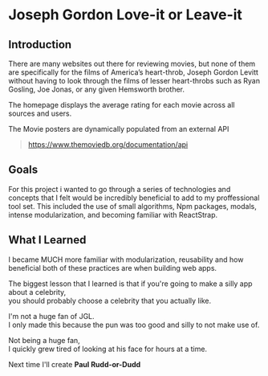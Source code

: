 # Joseph Gordon Love-it or Leave-it

## Introduction

There are many websites out there for reviewing movies, but none of them are specifically for the films of America’s heart-throb, Joseph Gordon Levitt without having to look through the films of lesser heart-throbs such as Ryan Gosling, Joe Jonas, or any given Hemsworth brother.

The homepage displays the average rating for each movie across all sources and users.

The Movie posters are dynamically populated from an external API

> https://www.themoviedb.org/documentation/api

## Goals

For this project i wanted to go through a series of
technologies and concepts that I felt would be incredibly
beneficial to add to my proffessional tool set.
This included the use of small algorithms, Npm packages,
modals, intense modularization, and becoming familiar with ReactStrap.

## What I Learned

I became MUCH more familiar with modularization, reusability and how beneficial both of these practices are when building web apps.

The biggest lesson that I learned is that if you're going to make a silly app about a celebrity, <br>
you should probably choose a celebrity that you actually like.

I'm not a huge fan of JGL. <br>
I only made this because the pun was too good and silly to not make use of.

Not being a huge fan, <br>
I quickly grew tired of looking at his face for hours at a time.

Next time I'll create **Paul Rudd-or-Dudd**
